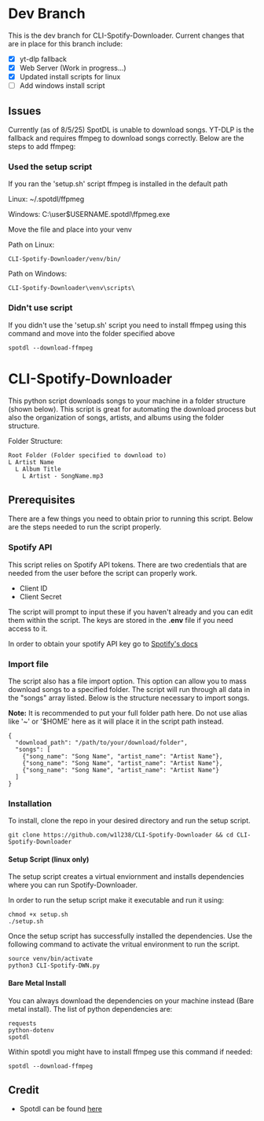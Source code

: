 # Dev Branch
This is the dev branch for CLI-Spotify-Downloader. Current changes that are in place for this branch include:

- [x] yt-dlp fallback
- [x] Web Server (Work in progress...)
- [x] Updated install scripts for linux
- [ ] Add windows install script

## Issues
Currently (as of 8/5/25) SpotDL is unable to download songs.
YT-DLP is the fallback and requires ffmpeg to download songs correctly. Below are the steps to add ffmpeg:


### Used the setup script
If you ran the 'setup.sh' script ffmpeg is installed in the default path

Linux:
    ~/.spotdl/ffpmeg

Windows:
    C:\user\$USERNAME\.spotdl\ffpmeg.exe

Move the file and place into your venv

Path on Linux:

    CLI-Spotify-Downloader/venv/bin/

Path on Windows:

    CLI-Spotify-Downloader\venv\scripts\

### Didn't use script
If you didn't use the 'setup.sh' script you need to install ffmpeg using this command and move into the folder specified above

    spotdl --download-ffmpeg

# CLI-Spotify-Downloader
This python script downloads songs to your machine in a folder structure (shown below). This script is great for automating the download process but also the organization of songs, artists, and albums using the folder structure.

Folder Structure:

    Root Folder (Folder specified to download to)
    L Artist Name
      L Album Title
        L Artist - SongName.mp3

## Prerequisites
There are a few things you need to obtain prior to running this script. Below are the steps needed to run the script properly.

### Spotify API
This script relies on Spotify API tokens. There are two credentials that are needed from the user before the script can properly work.

- Client ID
- Client Secret

The script will prompt to input these if you haven't already and you can edit them within the script. The keys are stored in the **.env** file if you need access to it.

In order to obtain your spotify API key go to [Spotify's docs](https://developer.spotify.com/documentation/web-api/tutorials/getting-started)

### Import file
The script also has a file import option. This option can allow you to mass download songs to a specified folder. The script will run through all data in the "songs" array listed. Below is the structure necessary to import songs. 

**Note:** It is recommended to put your full folder path here. Do not use alias like '~' or '$HOME' here as it will place it in the script path instead.
    
    {
      "download_path": "/path/to/your/download/folder",
      "songs": [
        {"song_name": "Song Name", "artist_name": "Artist Name"},
        {"song_name": "Song Name", "artist_name": "Artist Name"},
        {"song_name": "Song Name", "artist_name": "Artist Name"}
      ]
    }

### Installation
To install, clone the repo in your desired directory and run the setup script.

    git clone https://github.com/w1l238/CLI-Spotify-Downloader && cd CLI-Spotify-Downloader

#### Setup Script (linux only)
The setup script creates a virtual enviornment and installs dependencies where you can run Spotify-Downloader.

In order to run the setup script make it executable and run it using:

    chmod +x setup.sh
    ./setup.sh

Once the setup script has successfully installed the dependencies. Use the following command to activate the vritual environment to run the script.

    source venv/bin/activate
    python3 CLI-Spotify-DWN.py

#### Bare Metal Install
You can always download the dependencies on your machine instead (Bare metal install). The list of python dependencies are:
    
    requests
    python-dotenv
    spotdl

Within spotdl you might have to install ffmpeg use this command if needed:

    spotdl --download-ffmpeg

## Credit
- Spotdl can be found [here](https://github.com/spotDL/spotify-downloader)
